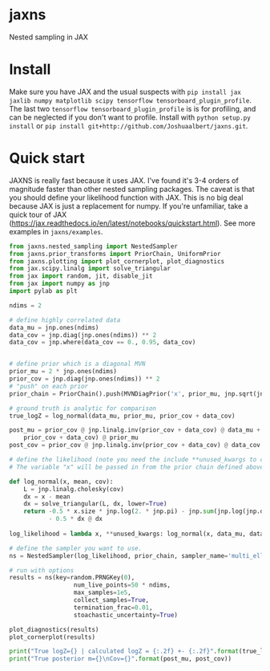 # jaxns
Nested sampling in JAX

# Install
Make sure you have JAX and the usual suspects with `pip install jax jaxlib numpy matplotlib scipy tensorflow tensorboard_plugin_profile`. The last two `tensorflow tensorboard_plugin_profile` is is for profiling, and can be neglected if you don't want to profile.
Install with `python setup.py install` or `pip install git+http://github.com/Joshuaalbert/jaxns.git`.

# Quick start

JAXNS is really fast because it uses JAX. I've found it's 3-4 orders of magnitude faster than other nested sampling packages.
The caveat is that you should define your likelihood function with JAX. This is no big deal because JAX is just a replacement for numpy. 
If you're unfamiliar, take a quick tour of JAX (https://jax.readthedocs.io/en/latest/notebooks/quickstart.html).
See more examples in `jaxns/examples`.

```python
from jaxns.nested_sampling import NestedSampler
from jaxns.prior_transforms import PriorChain, UniformPrior
from jaxns.plotting import plot_cornerplot, plot_diagnostics
from jax.scipy.linalg import solve_triangular
from jax import random, jit, disable_jit
from jax import numpy as jnp
import pylab as plt

ndims = 2

# define highly correlated data
data_mu = jnp.ones(ndims)
data_cov = jnp.diag(jnp.ones(ndims)) ** 2
data_cov = jnp.where(data_cov == 0., 0.95, data_cov)


# define prior which is a diagonal MVN
prior_mu = 2 * jnp.ones(ndims)
prior_cov = jnp.diag(jnp.ones(ndims)) ** 2
# "push" on each prior
prior_chain = PriorChain().push(MVNDiagPrior('x', prior_mu, jnp.sqrt(jnp.diag(prior_cov))))

# ground truth is analytic for comparison
true_logZ = log_normal(data_mu, prior_mu, prior_cov + data_cov)

post_mu = prior_cov @ jnp.linalg.inv(prior_cov + data_cov) @ data_mu + data_cov @ jnp.linalg.inv(
    prior_cov + data_cov) @ prior_mu
post_cov = prior_cov @ jnp.linalg.inv(prior_cov + data_cov) @ data_cov

# define the likelihood (note you need the include **unused_kwargs to consume unused dummy variables)
# The variable "x" will be passed in from the prior chain defined above.

def log_normal(x, mean, cov):
    L = jnp.linalg.cholesky(cov)
    dx = x - mean
    dx = solve_triangular(L, dx, lower=True)
    return -0.5 * x.size * jnp.log(2. * jnp.pi) - jnp.sum(jnp.log(jnp.diag(L))) \
           - 0.5 * dx @ dx
  
log_likelihood = lambda x, **unused_kwargs: log_normal(x, data_mu, data_cov)

# define the sampler you want to use.
ns = NestedSampler(log_likelihood, prior_chain, sampler_name='multi_ellipsoid')

# run with options
results = ns(key=random.PRNGKey(0),
                  num_live_points=50 * ndims,
                  max_samples=1e5,
                  collect_samples=True,
                  termination_frac=0.01,
                  stoachastic_uncertainty=True)

plot_diagnostics(results)
plot_cornerplot(results)

print("True logZ={} | calculated logZ = {:.2f} +- {:.2f}".format(true_logZ, results.logZ, results.logZerr))
print("True posterior m={}\nCov={}".format(post_mu, post_cov))
```
